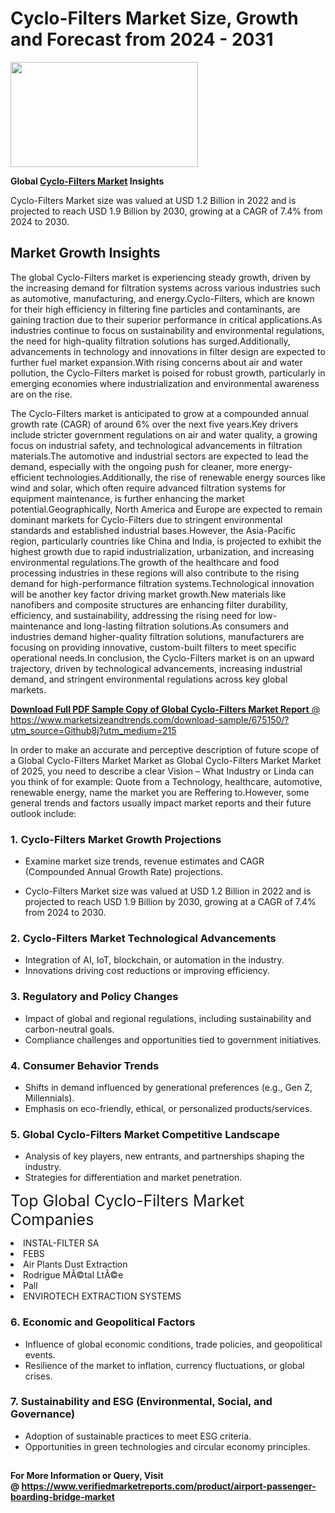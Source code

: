 <H1>Cyclo-Filters Market Size, Growth and Forecast from 2024 - 2031</H1><img class="aligncenter size-medium wp-image-584254" src="https://thirdeyenews.in/wp-content/uploads/2024/09/Global-Market-Research-300x168.jpeg" alt="" width="300" height="168" /><p><strong>Global&nbsp;<a href="https://www.marketsizeandtrends.com/download-sample/675150/?utm_source=Github8j?utm_medium=215">Cyclo-Filters Market</a> Insights</strong></p><p>Cyclo-Filters Market size was valued at USD 1.2 Billion in 2022 and is projected to reach USD 1.9 Billion by 2030, growing at a CAGR of 7.4% from 2024 to 2030.</p><p><h2>Market Growth Insights</h2> <p>The global Cyclo-Filters market is experiencing steady growth, driven by the increasing demand for filtration systems across various industries such as automotive, manufacturing, and energy.Cyclo-Filters, which are known for their high efficiency in filtering fine particles and contaminants, are gaining traction due to their superior performance in critical applications.As industries continue to focus on sustainability and environmental regulations, the need for high-quality filtration solutions has surged.Additionally, advancements in technology and innovations in filter design are expected to further fuel market expansion.With rising concerns about air and water pollution, the Cyclo-Filters market is poised for robust growth, particularly in emerging economies where industrialization and environmental awareness are on the rise.<a href="#"></a></p> <p>The Cyclo-Filters market is anticipated to grow at a compounded annual growth rate (CAGR) of around 6% over the next five years.Key drivers include stricter government regulations on air and water quality, a growing focus on industrial safety, and technological advancements in filtration materials.The automotive and industrial sectors are expected to lead the demand, especially with the ongoing push for cleaner, more energy-efficient technologies.Additionally, the rise of renewable energy sources like wind and solar, which often require advanced filtration systems for equipment maintenance, is further enhancing the market potential.Geographically, North America and Europe are expected to remain dominant markets for Cyclo-Filters due to stringent environmental standards and established industrial bases.However, the Asia-Pacific region, particularly countries like China and India, is projected to exhibit the highest growth due to rapid industrialization, urbanization, and increasing environmental regulations.The growth of the healthcare and food processing industries in these regions will also contribute to the rising demand for high-performance filtration systems.Technological innovation will be another key factor driving market growth.New materials like nanofibers and composite structures are enhancing filter durability, efficiency, and sustainability, addressing the rising need for low-maintenance and long-lasting filtration solutions.As consumers and industries demand higher-quality filtration solutions, manufacturers are focusing on providing innovative, custom-built filters to meet specific operational needs.In conclusion, the Cyclo-Filters market is on an upward trajectory, driven by technological advancements, increasing industrial demand, and stringent environmental regulations across key global markets.<p><a href="#"></p><p><span class=""><strong>Download Full PDF Sample Copy of Global Cyclo-Filters Market Report</strong> @ <a href="https://www.marketsizeandtrends.com/download-sample/675150/?utm_source=Github8j?utm_medium=215" target="_blank">https://www.marketsizeandtrends.com/download-sample/675150/?utm_source=Github8j?utm_medium=215</a></span></p><p>In order to make an accurate and perceptive description of future scope of a Global&nbsp;Cyclo-Filters Market Market as Global&nbsp;Cyclo-Filters Market Market of 2025, you need to describe a clear Vision &ndash; What Industry or Linda can you think of for example: Quote from a Technology, healthcare, automotive, renewable energy, name the market you are Reffering to.However, some general trends and factors usually impact market reports and their future outlook include:</p><h3>1.&nbsp;<strong>Cyclo-Filters Market Growth Projections</strong></h3><ul><li>Examine market size trends, revenue estimates and CAGR (Compounded Annual Growth Rate) projections.</li><li><p>Cyclo-Filters Market size was valued at USD 1.2 Billion in 2022 and is projected to reach USD 1.9 Billion by 2030, growing at a CAGR of 7.4% from 2024 to 2030.</p></li></ul><h3>2.&nbsp;<strong>Cyclo-Filters Market Technological Advancements</strong></h3><ul><li>Integration of AI, IoT, blockchain, or automation in the industry.</li><li>Innovations driving cost reductions or improving efficiency.</li></ul><h3>3.&nbsp;<strong>Regulatory and Policy Changes</strong></h3><ul><li>Impact of global and regional regulations, including sustainability and carbon-neutral goals.</li><li>Compliance challenges and opportunities tied to government initiatives.</li></ul><h3>4.&nbsp;<strong>Consumer Behavior Trends</strong></h3><ul><li>Shifts in demand influenced by generational preferences (e.g., Gen Z, Millennials).</li><li>Emphasis on eco-friendly, ethical, or personalized products/services.</li></ul><h3>5.&nbsp;<strong>Global Cyclo-Filters Market Competitive Landscape</strong></h3><ul><li>Analysis of key players, new entrants, and partnerships shaping the industry.</li><li>Strategies for differentiation and market penetration.</li></ul><p data-pm-slice="1 1 []"><span style="color: inherit; font-family: inherit; font-size: 25px;">Top Global Cyclo-Filters Market Companies</span></p><div class="" data-test-id=""><p><li>INSTAL-FILTER SA</li><li> FEBS</li><li> Air Plants Dust Extraction</li><li> Rodrigue MÃ©tal LtÃ©e</li><li> Pall</li><li> ENVIROTECH EXTRACTION SYSTEMS</li></p></div><h3>6.&nbsp;<strong>Economic and Geopolitical Factors</strong></h3><ul><li>Influence of global economic conditions, trade policies, and geopolitical events.</li><li>Resilience of the market to inflation, currency fluctuations, or global crises.</li></ul><h3>7.&nbsp;<strong>Sustainability and ESG (Environmental, Social, and Governance)</strong></h3><ul><li>Adoption of sustainable practices to meet ESG criteria.</li><li>Opportunities in green technologies and circular economy principles.</li></ul><h2><strong style="font-size: 14px;">For More Information or Query, Visit @&nbsp;</strong><a style="background-color: #ffffff; font-size: 14px;" href="https://www.marketsizeandtrends.com/report/cyclo-filters-market/" target="_blank">https://www.verifiedmarketreports.com/product/airport-passenger-boarding-bridge-market</a></h2>
